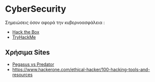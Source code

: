 # CyberSecurity
Σημειώσεις όσον αφορά την κυβερνοασφάλεια :
- [Hack the Box](https://github.com/ConstantMan/CyberSecurity/tree/main/Hack%20the%20Box)
- [TryHackMe](https://github.com/ConstantMan/CyberSecurity/tree/main/TryHackMe)

## Χρήσιμα Sites 
- [Pegasus vs Predator](https://citizenlab.ca/2021/12/pegasus-vs-predator-dissidents-doubly-infected-iphone-reveals-cytrox-mercenary-spyware/)
- https://www.hackerone.com/ethical-hacker/100-hacking-tools-and-resources
